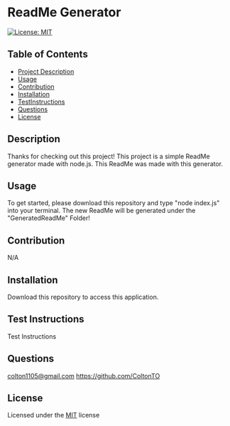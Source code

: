 
# ReadMe Generator

[![License: MIT](https://img.shields.io/badge/License-MIT-yellow.svg)](https://opensource.org/licenses/MIT)


## Table of Contents 
  - [Project Description](#Description)
  - [Usage](#Usage)
  - [Contribution](#Contribution)
  - [Installation](#Installation)
  - [TestInstructions](#TestInstructions)
  - [Questions](#Questions)
  - [License](#License)

## Description
Thanks for checking out this project! This project is a simple ReadMe generator made with node.js. This ReadMe was made with this generator. 

## Usage
To get started, please download this repository and type "node index.js" into your terminal. The new ReadMe will be generated under the "GeneratedReadMe" Folder!

## Contribution
N/A

## Installation 
Download this repository to access this application. 

## Test Instructions
Test Instructions

## Questions
colton1105@gmail.com
https://github.com/ColtonTO

## License 
Licensed under the [MIT](https://opensource.org/licenses/MIT) license
